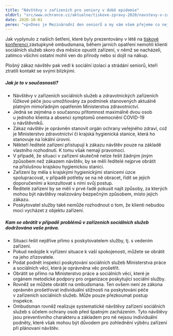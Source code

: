 ```yaml
---
title: "Návštěvy v zařízeních pro seniory v době epidemie"
oldUrl: "src/www.ochrance.cz/aktualne/tiskove-zpravy-2020/navstevy-v-zarizenich-pro-seniory-v-dobe-epidemie"
date: 2020-10-01
perex: "<p>Dnes je Mezinárodní den seniorů a my vám všem přejeme co nejklidnější prožití tohoto významného dne. Nemůžeme ovšem přehlížet, že letošní 1. říjen se od těch předchozích dramaticky liší. Jelikož je druhá vlna epidemie koronaviru v plném proudu, mohli bychom se z té první v mnohém poučit.</p>"
---
```


<!-- imported from the old website -->

<p>Jak vyplynulo z našich šetření, které byly prezentovány v létě na <a href="https://www.ochrance.cz/aktualne/tiskove-zpravy-2020/lide-v-zarizenich-byli-v-dobe-pandemie-covid-19-nekdy-uplne-odriznuti-od-okoli/" target="_blank">tiskové konferenci </a>zástupkyně ombudsmana, během jarních opatření nemohli klienti sociálních služeb skoro dva měsíce opustit zařízení, v němž se nacházeli, zatímco všichni ostatní mohli ven do přírody nebo si dojít na nákup.</p><p>Plošný zákaz návštěv pak vedl k sociální izolaci a strádání seniorů, kteří ztratili kontakt se svými blízkými. </p><h5>Jak je to v současnosti?</h5><p></p><ul><li>Návštěvy v zařízeních sociálních služeb a zdravotnických zařízeních lůžkové péče jsou umožňovány za podmínek stanovených aktuálně platným mimořádným opatřením Ministerstva zdravotnictví. </li><li>Jedná se zejména o současnou přítomnost maximálně dvou osob u jednoho klienta a absenci symptomů onemocnění COVID-19 u návštěvníků. </li><li>Zákaz návštěv je oprávněn stanovit orgán ochrany veřejného zdraví, což je Ministerstvo zdravotnictví či krajská hygienická stanice, která ho stanovuje na lokální úrovni.</li><li>Někteří ředitelé zařízení přistupují k zákazu návštěv pouze na základě vlastního rozhodnutí. K tomu však nemají pravomoci.</li><li>V případě, že situaci v zařízení skutečně nelze řešit žádným jiným způsobem než zákazem návštěv, by se měli ředitelé nejprve obrátit na příslušnou krajskou hygienickou stanici. </li><li>Zařízení by měla s krajskými hygienickými stanicemi úzce spolupracovat, v případě potřeby se na ně obracet, řídit se jejich doporučeními a konzultovat s nimi svůj postup.</li><li>Ředitelé zařízení by se měli v prvé řadě pokusit najít způsoby, za kterých mohou být návštěvy realizovány bezpečným způsobem, místo jejich zákazu.</li><li>Poskytovatel služby také nemůže rozhodnout o tom, že klienti nebudou moci vycházet z objektu zařízení. </li></ul><h5>Kam se obrátit v případě problémů v zařízeních sociálních služeb dodržována vaše práva.</h5><p></p><ul><li>Situaci řešit nejdříve přímo s poskytovatelem služby, tj. s vedením zařízení. </li><li>Pokud nedojde k vyřízení situace k vaší spokojenosti, můžete se obrátit na jeho zřizovatele. </li><li>Podat podnět inspekci poskytování sociálních služeb Ministerstva práce a sociálních věcí, která je oprávněna věc prošetřit.</li><li>Obrátit se přímo na Ministerstvo práce a sociálních věcí, které je orgánem metodické podpory pro organizace poskytující sociální služby. </li><li>Rovněž se můžete obrátit na ombudsmana. Ten ovšem není ze zákona oprávněn prošetřovat individuální stížnosti na poskytování péče v zařízeních sociálních služeb. Může pouze přezkoumat postup inspekce. </li><li>Ombudsman rovněž realizuje systematické návštěvy zařízení sociálních služeb s účelem ochrany osob před špatným zacházením. Tyto návštěvy jsou preventivního charakteru a základem pro ně nejsou individuální podněty, které však mohou být důvodem pro zohlednění výběru zařízení při plánovaní návštěv.</li></ul><p></p>
